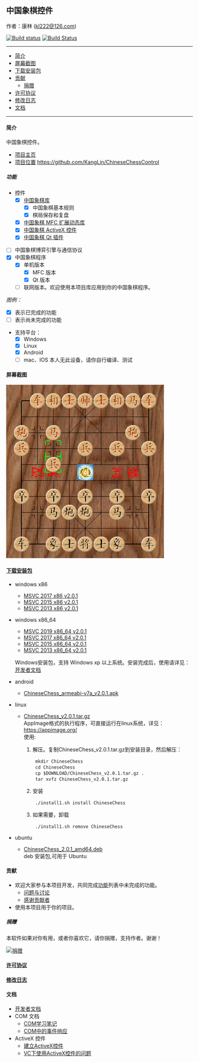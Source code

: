 ## 中国象棋控件

作者：康林 (kl222@126.com)

[![Build status](https://ci.appveyor.com/api/projects/status/lxs0mxtdl238yrq4?svg=true)](https://ci.appveyor.com/project/KangLin/chinesechesscontrol)
[![Build Status](https://travis-ci.org/KangLin/ChineseChessControl.svg)](https://travis-ci.org/KangLin/ChineseChessControl)

-------------------------

- [简介](#简介)
- [屏幕截图](#屏幕截图)
- [下载安装包](#下载安装包)
- [贡献](#贡献)
  - [捐赠](#捐赠)
- [许可协议](License.md)
- [修改日志](ChangeLog.md)
- [文档](#文档)

-------------------------

#### 简介
中国象棋控件。

- [项目主页](http://kanglin.github.io/ChineseChessControl/)
- [项目位置](https://github.com/KangLin/ChineseChessControl) https://github.com/KangLin/ChineseChessControl

##### 功能
- 控件
  + [x] [中国象棋库](Documents/Developer.md#中国象棋库)
    - [x] 中国象棋基本规则
    - [x] 棋局保存和复盘
  + [x] [中国象棋 MFC 扩展动态库](Documents/Developer.md#中国象棋-MFC-扩展动态库)
  + [x] [中国象棋 ActiveX 控件](ActiveX.md)
  + [x] [中国象棋 Qt 插件](Documents/Developer.md#中国象棋-Qt-插件)
- [ ] 中国象棋博弈引擎与通信协议
- [x] 中国象棋程序
  + [x] 单机版本
      + [x] MFC 版本
      + [x] Qt 版本
  + [ ] 联网版本。欢迎使用本项目库应用到你的中国象棋程序。

*图例：*

+ [x] 表示已完成的功能
+ [ ] 表示尚未完成的功能

- 支持平台：
  + [x] Windows
  + [x] Linux
  + [x] Android
  + [ ] mac、IOS 本人无此设备，请你自行编译、测试

#### 屏幕截图

![屏幕截图](Documents/Image/ShotScreen.png)

#### [下载安装包](https://github.com/KangLin/ChineseChessControl/releases/latest)

- windows x86
    - [MSVC 2017 x86 v2.0.1](https://github.com/KangLin/ChineseChessControl/releases/download/v2.0.1/ChineseChessControl-Setup-msvc1916-x86-v2.0.1.exe)
    - [MSVC 2015 x86 v2.0.1](https://github.com/KangLin/ChineseChessControl/releases/download/v2.0.1/ChineseChessControl-Setup-msvc1900-x86-v2.0.1.exe)
    - [MSVC 2013 x86 v2.0.1](https://github.com/KangLin/ChineseChessControl/releases/download/v2.0.1/ChineseChessControl-Setup-msvc1800-x86-v2.0.1.exe)

- windows x86_64
    - [MSVC 2019 x86_64 v2.0.1](https://github.com/KangLin/ChineseChessControl/releases/download/v2.0.1/ChineseChessControl-Setup-msvc1925-x86_64-v2.0.1.exe)
    - [MSVC 2017 x86_64 v2.0.1](https://github.com/KangLin/ChineseChessControl/releases/download/v2.0.1/ChineseChessControl-Setup-msvc1916-x86_64-v2.0.1.exe)
    - [MSVC 2015 x86_64 v2.0.1](https://github.com/KangLin/ChineseChessControl/releases/download/v2.0.1/ChineseChessControl-Setup-msvc1900-x86_64-v2.0.1.exe)
    - [MSVC 2013 x86_64 v2.0.1](https://github.com/KangLin/ChineseChessControl/releases/download/v2.0.1/ChineseChessControl-Setup-msvc1800-x86_64-v2.0.1.exe)

  Windows安装包，支持 Windows xp 以上系统。安装完成后，使用请详见：[开发者文档](Documents/Developer.md#调试)

- android
    + [ChineseChess_armeabi-v7a_v2.0.1.apk](https://github.com/KangLin/ChineseChessControl/releases/download/v2.0.1/ChineseChess_armeabi-v7a_v2.0.1.apk)

- linux
    - [ChineseChess_v2.0.1.tar.gz](https://github.com/KangLin/ChineseChessControl/releases/download/v2.0.1/ChineseChess_v2.0.1.tar.gz)  
      AppImage格式的执行程序，可直接运行在linux系统，详见：https://appimage.org/  
      使用:    
      1. 解压。复制ChineseChess_v2.0.1.tar.gz到安装目录，然后解压：

              mkdir ChineseChess
              cd ChineseChess
              cp $DOWNLOAD/ChineseChess_v2.0.1.tar.gz .
              tar xvfz ChineseChess_v2.0.1.tar.gz

      2. 安装
        
              ./install1.sh install ChineseChess
        
      3. 如果需要，卸载
        
              ./install1.sh remove ChineseChess

- ubuntu
    - [ChineseChess_2.0.1_amd64.deb](https://github.com/KangLin/ChineseChessControl/releases/download/v2.0.1/chinesechess_2.0.1_amd64.deb)  
  deb 安装包,可用于 Ubuntu

#### 贡献
- 欢迎大家参与本项目开发，共同完成[功能](#功能)列表中未完成的功能。
  + [问题与讨论](https://github.com/KangLin/ChineseChessControl/issues)
  + [感谢贡献者](https://github.com/KangLin/ChineseChessControl/graphs/contributors)
- 使用本项目用于你的项目。

##### 捐赠
本软件如果对你有用，或者你喜欢它，请你捐赠，支持作者。谢谢！

[![捐赠](https://gitee.com/kl222/RabbitCommon/raw/master/Src/Resource/image/Contribute.png "捐赠")](https://github.com/KangLin/RabbitCommon/raw/master/Src/Resource/image/Contribute.png "捐赠")

#### [许可协议](License.md)
#### [修改日志](ChangeLog.md)
#### 文档
- [开发者文档](Documents/Developer.md)
- COM 文档
  + [COM学习笔记](Documents/COM/COM学习笔记.html)
  + [COM中的事件响应](Documents/COM/COM中的事件响应.html)
- ActiveX 控件
  + [建立ActiveX控件](Documents/ActiveX控件/建立ActiveX控件.html)
  + [VC下使用ActiveX控件的问题](Documents/ActiveX控件/VC下使用ActiveX控件的问题.html)

